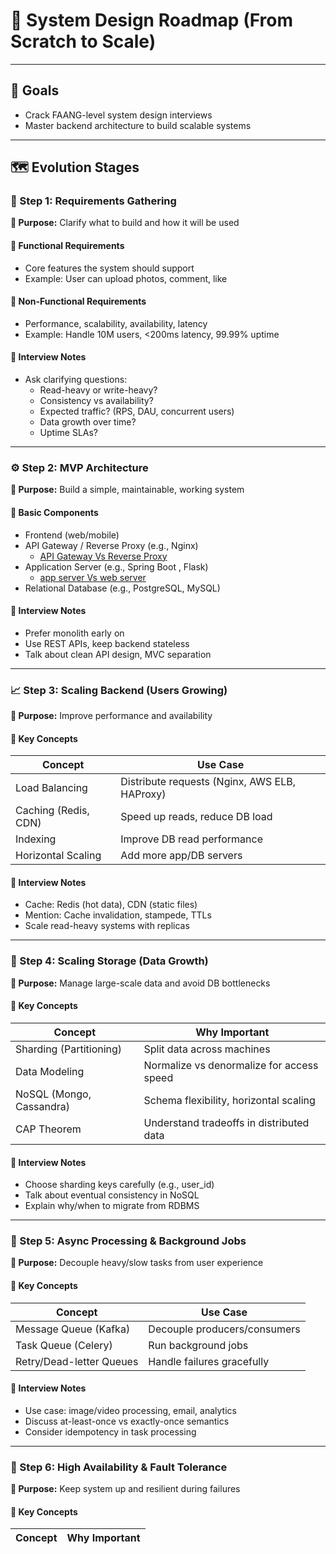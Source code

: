 # 🧱 System Design Roadmap (From Scratch to Scale)

---

## 🎯 Goals

- Crack FAANG-level system design interviews
- Master backend architecture to build scalable systems

---

## 🗺️ Evolution Stages

### 🚩 Step 1: Requirements Gathering

**🎯 Purpose:** Clarify what to build and how it will be used

#### 🔹 Functional Requirements

- Core features the system should support
- Example: User can upload photos, comment, like

#### 🔹 Non-Functional Requirements

- Performance, scalability, availability, latency
- Example: Handle 10M users, <200ms latency, 99.99% uptime

#### 🧠 Interview Notes

- Ask clarifying questions:
  - Read-heavy or write-heavy?
  - Consistency vs availability?
  - Expected traffic? (RPS, DAU, concurrent users)
  - Data growth over time?
  - Uptime SLAs?

---

### ⚙️ Step 2: MVP Architecture

**🎯 Purpose:** Build a simple, maintainable, working system

#### 🔹 Basic Components

- Frontend (web/mobile)
- API Gateway / Reverse Proxy (e.g., Nginx)
  - [API Gateway Vs Reverse Proxy](./apigatewayVsReverseproxy.md)
- Application Server (e.g., Spring Boot , Flask)
  - [app server Vs web server](./webserverVsAppserver.md)
- Relational Database (e.g., PostgreSQL, MySQL)

#### 🧠 Interview Notes

- Prefer monolith early on
- Use REST APIs, keep backend stateless
- Talk about clean API design, MVC separation

---

### 📈 Step 3: Scaling Backend (Users Growing)

**🎯 Purpose:** Improve performance and availability

#### 🔹 Key Concepts

| Concept              | Use Case                                      |
| -------------------- | --------------------------------------------- |
| Load Balancing       | Distribute requests (Nginx, AWS ELB, HAProxy) |
| Caching (Redis, CDN) | Speed up reads, reduce DB load                |
| Indexing             | Improve DB read performance                   |
| Horizontal Scaling   | Add more app/DB servers                       |

#### 🧠 Interview Notes

- Cache: Redis (hot data), CDN (static files)
- Mention: Cache invalidation, stampede, TTLs
- Scale read-heavy systems with replicas

---

### 💾 Step 4: Scaling Storage (Data Growth)

**🎯 Purpose:** Manage large-scale data and avoid DB bottlenecks

#### 🔹 Key Concepts

| Concept                  | Why Important                             |
| ------------------------ | ----------------------------------------- |
| Sharding (Partitioning)  | Split data across machines                |
| Data Modeling            | Normalize vs denormalize for access speed |
| NoSQL (Mongo, Cassandra) | Schema flexibility, horizontal scaling    |
| CAP Theorem              | Understand tradeoffs in distributed data  |

#### 🧠 Interview Notes

- Choose sharding keys carefully (e.g., user_id)
- Talk about eventual consistency in NoSQL
- Explain why/when to migrate from RDBMS

---

### 🧠 Step 5: Async Processing & Background Jobs

**🎯 Purpose:** Decouple heavy/slow tasks from user experience

#### 🔹 Key Concepts

| Concept                  | Use Case                     |
| ------------------------ | ---------------------------- |
| Message Queue (Kafka)    | Decouple producers/consumers |
| Task Queue (Celery)      | Run background jobs          |
| Retry/Dead-letter Queues | Handle failures gracefully   |

#### 🧠 Interview Notes

- Use case: image/video processing, email, analytics
- Discuss at-least-once vs exactly-once semantics
- Consider idempotency in task processing

---

### 🏰 Step 6: High Availability & Fault Tolerance

**🎯 Purpose:** Keep system up and resilient during failures

#### 🔹 Key Concepts

| Concept | Why Important |
| ------- | ------------- |
